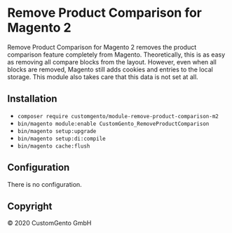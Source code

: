 # Remove Product Comparison for Magento 2
Remove Product Comparison for Magento 2 removes the product comparison feature completely from Magento. Theoretically, this is as easy as removing all compare blocks from the layout. However, even when all blocks are removed, Magento still adds cookies and entries to the local storage. This module also takes care that this data is not set at all.

## Installation
- `composer require customgento/module-remove-product-comparison-m2`
- `bin/magento module:enable CustomGento_RemoveProductComparison`
- `bin/magento setup:upgrade`
- `bin/magento setup:di:compile`
- `bin/magento cache:flush`

## Configuration
There is no configuration.

## Copyright
&copy; 2020 CustomGento GmbH
